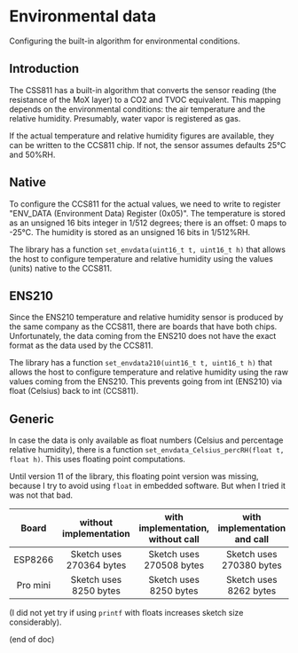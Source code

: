 # Environmental data

Configuring the built-in algorithm for environmental conditions.

## Introduction

The CSS811 has a built-in algorithm that converts the sensor reading (the resistance of the MoX layer)
to a CO2 and TVOC equivalent. This mapping depends on the environmental conditions: 
the air temperature and the relative humidity.
Presumably, water vapor is registered as gas.

If the actual temperature and relative humidity figures are available, they can be written to the CCS811 chip.
If not, the sensor assumes defaults 25°C and 50%RH.

## Native

To configure the CCS811 for the actual values, we need to write to register "ENV_DATA (Environment Data) Register (0x05)".
The temperature is stored as an unsigned 16 bits integer in 1/512 degrees; there is an offset: 0 maps to -25°C. 
The humidity is stored as an unsigned 16 bits in 1/512%RH. 

The library has a function `set_envdata(uint16_t t, uint16_t h)` that allows the host to 
configure temperature and relative humidity using the values (units) native to the CCS811.

## ENS210

Since the ENS210 temperature and relative humidity sensor is produced by the same company as the CCS811,
there are boards that have both chips. Unfortunately, the data coming from the ENS210 does not have the exact format
as the data used by the CCS811.

The library has a function `set_envdata210(uint16_t t, uint16_t h)` that allows the host to 
configure temperature and relative humidity using the raw values coming from the ENS210.
This prevents going from int (ENS210) via float (Celsius) back to int (CCS811).

## Generic

In case the data is only available as float numbers (Celsius and percentage relative humidity), 
there is a function `set_envdata_Celsius_percRH(float t, float h)`. This uses floating point computations.

Until version 11 of the library, this floating point version was missing, because I try to avoid 
using `float` in embedded software. But when I tried it was not that bad.


| Board    |  without implementation  | with implementation, without call | with implementation and call |
|:--------:|:------------------------:|:---------------------------------:|:----------------------------:|
| ESP8266  | Sketch uses 270364 bytes | Sketch uses 270508 bytes          | Sketch uses 270380 bytes     |
| Pro mini | Sketch uses 8250 bytes   | Sketch uses 8250 bytes            | Sketch uses 8262 bytes       |

(I did not yet try if using `printf` with floats increases sketch size considerably).

(end of doc)




